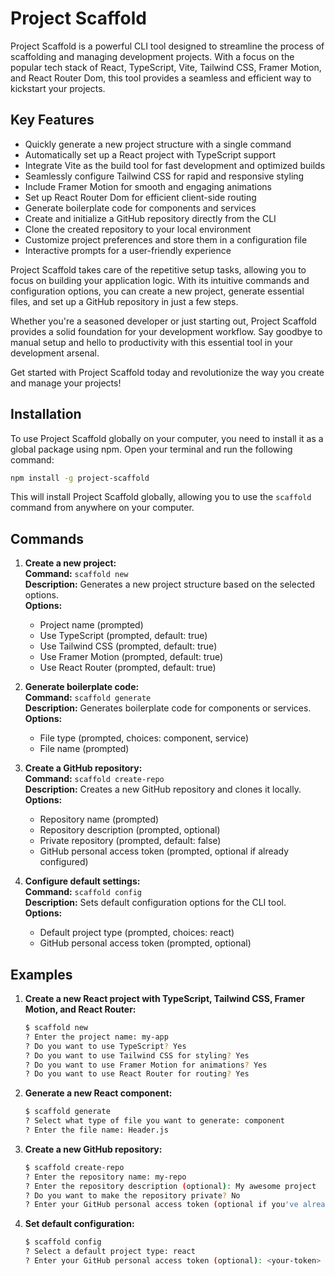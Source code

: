 # Project Scaffold

Project Scaffold is a powerful CLI tool designed to streamline the process of scaffolding and managing development projects. With a focus on the popular tech stack of React, TypeScript, Vite, Tailwind CSS, Framer Motion, and React Router Dom, this tool provides a seamless and efficient way to kickstart your projects.

## Key Features

- Quickly generate a new project structure with a single command
- Automatically set up a React project with TypeScript support
- Integrate Vite as the build tool for fast development and optimized builds
- Seamlessly configure Tailwind CSS for rapid and responsive styling
- Include Framer Motion for smooth and engaging animations
- Set up React Router Dom for efficient client-side routing
- Generate boilerplate code for components and services
- Create and initialize a GitHub repository directly from the CLI
- Clone the created repository to your local environment
- Customize project preferences and store them in a configuration file
- Interactive prompts for a user-friendly experience

Project Scaffold takes care of the repetitive setup tasks, allowing you to focus on building your application logic. With its intuitive commands and configuration options, you can create a new project, generate essential files, and set up a GitHub repository in just a few steps.

Whether you're a seasoned developer or just starting out, Project Scaffold provides a solid foundation for your development workflow. Say goodbye to manual setup and hello to productivity with this essential tool in your development arsenal.

Get started with Project Scaffold today and revolutionize the way you create and manage your projects!

## Installation

To use Project Scaffold globally on your computer, you need to install it as a global package using npm. Open your terminal and run the following command:

```bash
npm install -g project-scaffold
```

This will install Project Scaffold globally, allowing you to use the `scaffold` command from anywhere on your computer.

## Commands

1. **Create a new project:**  
   **Command:** `scaffold new`  
   **Description:** Generates a new project structure based on the selected options.  
   **Options:**

   - Project name (prompted)
   - Use TypeScript (prompted, default: true)
   - Use Tailwind CSS (prompted, default: true)
   - Use Framer Motion (prompted, default: true)
   - Use React Router (prompted, default: true)

2. **Generate boilerplate code:**  
   **Command:** `scaffold generate`  
   **Description:** Generates boilerplate code for components or services.  
   **Options:**

   - File type (prompted, choices: component, service)
   - File name (prompted)

3. **Create a GitHub repository:**  
   **Command:** `scaffold create-repo`  
   **Description:** Creates a new GitHub repository and clones it locally.  
   **Options:**

   - Repository name (prompted)
   - Repository description (prompted, optional)
   - Private repository (prompted, default: false)
   - GitHub personal access token (prompted, optional if already configured)

4. **Configure default settings:**  
   **Command:** `scaffold config`  
   **Description:** Sets default configuration options for the CLI tool.  
   **Options:**
   - Default project type (prompted, choices: react)
   - GitHub personal access token (prompted, optional)

## Examples

1. **Create a new React project with TypeScript, Tailwind CSS, Framer Motion, and React Router:**

   ```bash
   $ scaffold new
   ? Enter the project name: my-app
   ? Do you want to use TypeScript? Yes
   ? Do you want to use Tailwind CSS for styling? Yes
   ? Do you want to use Framer Motion for animations? Yes
   ? Do you want to use React Router for routing? Yes
   ```

2. **Generate a new React component:**

   ```bash
   $ scaffold generate
   ? Select what type of file you want to generate: component
   ? Enter the file name: Header.js
   ```

3. **Create a new GitHub repository:**

   ```bash
   $ scaffold create-repo
   ? Enter the repository name: my-repo
   ? Enter the repository description (optional): My awesome project
   ? Do you want to make the repository private? No
   ? Enter your GitHub personal access token (optional if you've already configured it): <your-token>
   ```

4. **Set default configuration:**
   ```bash
   $ scaffold config
   ? Select a default project type: react
   ? Enter your GitHub personal access token (optional): <your-token>
   ```
